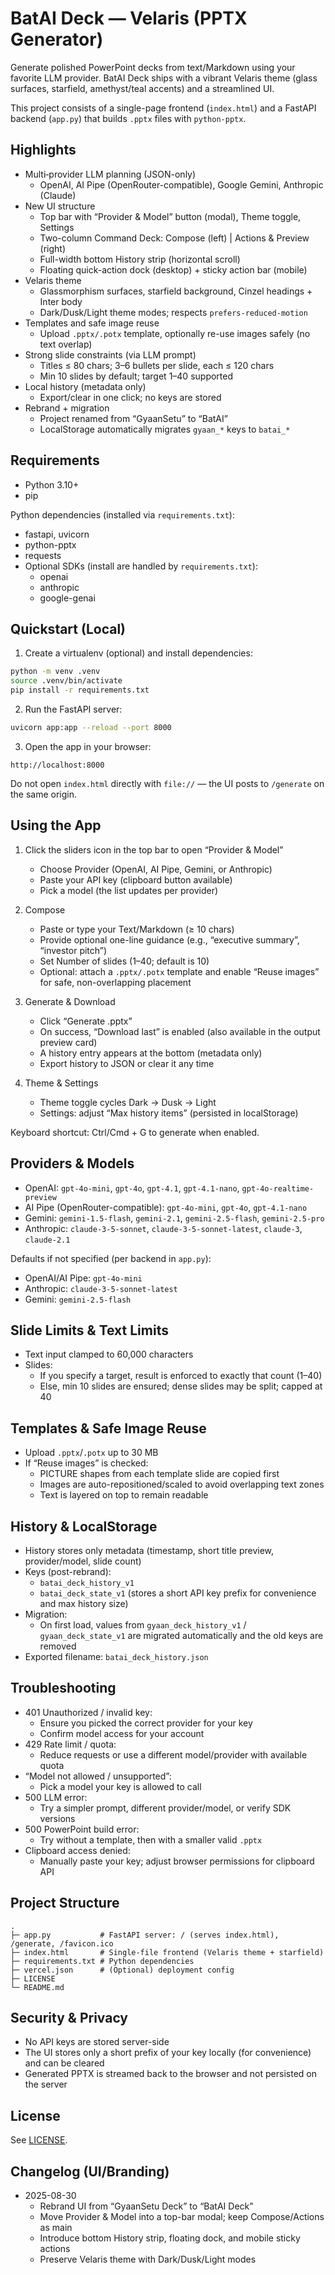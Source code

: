 # BatAI Deck — Velaris (PPTX Generator)

Generate polished PowerPoint decks from text/Markdown using your favorite LLM provider. BatAI Deck ships with a vibrant Velaris theme (glass surfaces, starfield, amethyst/teal accents) and a streamlined UI.

This project consists of a single-page frontend (`index.html`) and a FastAPI backend (`app.py`) that builds `.pptx` files with `python-pptx`.

## Highlights

- Multi‑provider LLM planning (JSON-only)
  - OpenAI, AI Pipe (OpenRouter-compatible), Google Gemini, Anthropic (Claude)
- New UI structure
  - Top bar with “Provider & Model” button (modal), Theme toggle, Settings
  - Two-column Command Deck: Compose (left) | Actions & Preview (right)
  - Full-width bottom History strip (horizontal scroll)
  - Floating quick-action dock (desktop) + sticky action bar (mobile)
- Velaris theme
  - Glassmorphism surfaces, starfield background, Cinzel headings + Inter body
  - Dark/Dusk/Light theme modes; respects `prefers-reduced-motion`
- Templates and safe image reuse
  - Upload `.pptx/.potx` template, optionally re-use images safely (no text overlap)
- Strong slide constraints (via LLM prompt)
  - Titles ≤ 80 chars; 3–6 bullets per slide, each ≤ 120 chars
  - Min 10 slides by default; target 1–40 supported
- Local history (metadata only)
  - Export/clear in one click; no keys are stored
- Rebrand + migration
  - Project renamed from “GyaanSetu” to “BatAI”
  - LocalStorage automatically migrates `gyaan_*` keys to `batai_*`

## Requirements

- Python 3.10+
- pip

Python dependencies (installed via `requirements.txt`):
- fastapi, uvicorn
- python-pptx
- requests
- Optional SDKs (install are handled by `requirements.txt`):
  - openai
  - anthropic
  - google-genai

## Quickstart (Local)

1) Create a virtualenv (optional) and install dependencies:
```bash
python -m venv .venv
source .venv/bin/activate
pip install -r requirements.txt
```

2) Run the FastAPI server:
```bash
uvicorn app:app --reload --port 8000
```

3) Open the app in your browser:
```
http://localhost:8000
```
Do not open `index.html` directly with `file://` — the UI posts to `/generate` on the same origin.

## Using the App

1) Click the sliders icon in the top bar to open “Provider & Model”
   - Choose Provider (OpenAI, AI Pipe, Gemini, or Anthropic)
   - Paste your API key (clipboard button available)
   - Pick a model (the list updates per provider)

2) Compose
   - Paste or type your Text/Markdown (≥ 10 chars)
   - Provide optional one-line guidance (e.g., “executive summary”, “investor pitch”)
   - Set Number of slides (1–40; default is 10)
   - Optional: attach a `.pptx/.potx` template and enable “Reuse images” for safe, non-overlapping placement

3) Generate & Download
   - Click “Generate .pptx”
   - On success, “Download last” is enabled (also available in the output preview card)
   - A history entry appears at the bottom (metadata only)
   - Export history to JSON or clear it any time

4) Theme & Settings
   - Theme toggle cycles Dark → Dusk → Light
   - Settings: adjust “Max history items” (persisted in localStorage)

Keyboard shortcut: Ctrl/Cmd + G to generate when enabled.

## Providers & Models

- OpenAI: `gpt-4o-mini`, `gpt-4o`, `gpt-4.1`, `gpt-4.1-nano`, `gpt-4o-realtime-preview`
- AI Pipe (OpenRouter-compatible): `gpt-4o-mini`, `gpt-4o`, `gpt-4.1-nano`
- Gemini: `gemini-1.5-flash`, `gemini-2.1`, `gemini-2.5-flash`, `gemini-2.5-pro`
- Anthropic: `claude-3-5-sonnet`, `claude-3-5-sonnet-latest`, `claude-3`, `claude-2.1`

Defaults if not specified (per backend in `app.py`):
- OpenAI/AI Pipe: `gpt-4o-mini`
- Anthropic: `claude-3-5-sonnet-latest`
- Gemini: `gemini-2.5-flash`

## Slide Limits & Text Limits

- Text input clamped to 60,000 characters
- Slides:
  - If you specify a target, result is enforced to exactly that count (1–40)
  - Else, min 10 slides are ensured; dense slides may be split; capped at 40

## Templates & Safe Image Reuse

- Upload `.pptx`/`.potx` up to 30 MB
- If “Reuse images” is checked:
  - PICTURE shapes from each template slide are copied first
  - Images are auto-repositioned/scaled to avoid overlapping text zones
  - Text is layered on top to remain readable

## History & LocalStorage

- History stores only metadata (timestamp, short title preview, provider/model, slide count)
- Keys (post-rebrand):
  - `batai_deck_history_v1`
  - `batai_deck_state_v1` (stores a short API key prefix for convenience and max history size)
- Migration:
  - On first load, values from `gyaan_deck_history_v1` / `gyaan_deck_state_v1` are migrated automatically and the old keys are removed
- Exported filename: `batai_deck_history.json`

## Troubleshooting

- 401 Unauthorized / invalid key:
  - Ensure you picked the correct provider for your key
  - Confirm model access for your account
- 429 Rate limit / quota:
  - Reduce requests or use a different model/provider with available quota
- “Model not allowed / unsupported”:
  - Pick a model your key is allowed to call
- 500 LLM error:
  - Try a simpler prompt, different provider/model, or verify SDK versions
- 500 PowerPoint build error:
  - Try without a template, then with a smaller valid `.pptx`
- Clipboard access denied:
  - Manually paste your key; adjust browser permissions for clipboard API

## Project Structure

```
.
├─ app.py           # FastAPI server: / (serves index.html), /generate, /favicon.ico
├─ index.html       # Single-file frontend (Velaris theme + starfield)
├─ requirements.txt # Python dependencies
├─ vercel.json      # (Optional) deployment config
├─ LICENSE
└─ README.md
```

## Security & Privacy

- No API keys are stored server-side
- The UI stores only a short prefix of your key locally (for convenience) and can be cleared
- Generated PPTX is streamed back to the browser and not persisted on the server

## License

See [LICENSE](./LICENSE).

## Changelog (UI/Branding)

- 2025-08-30
  - Rebrand UI from “GyaanSetu Deck” to “BatAI Deck”
  - Move Provider & Model into a top-bar modal; keep Compose/Actions as main
  - Introduce bottom History strip, floating dock, and mobile sticky actions
  - Preserve Velaris theme with Dark/Dusk/Light modes
